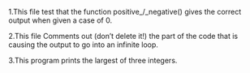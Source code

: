 1.This file test that the function positive_/_negative() gives the correct output when given a case of 0.

2.This file Comments out (don’t delete it!) the part of the code that is causing the output to go into an infinite loop.

3.This program prints the largest of three integers.
